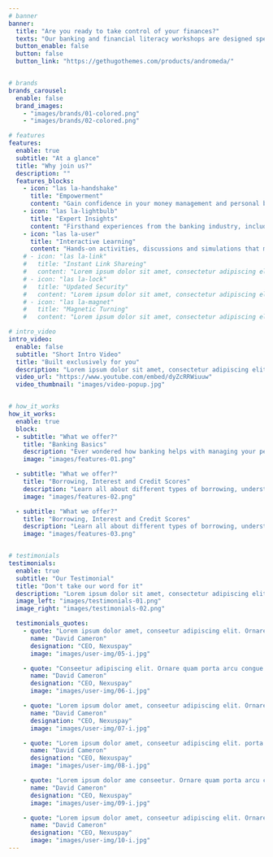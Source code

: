 ```yaml
---
# banner
banner:
  title: "Are you ready to take control of your finances?"
  texts: "Our banking and financial literacy workshops are designed specifically for teenagers looking to build a strong foundation for financial independence.Whether you’re saving for your first car, planning for college, or just curious about managing money, we’ve got you covered!"
  button_enable: false
  button: false
  button_link: "https://gethugothemes.com/products/andromeda/"


# brands
brands_carousel:
  enable: false
  brand_images:
    - "images/brands/01-colored.png"
    - "images/brands/02-colored.png"

# features
features:
  enable: true
  subtitle: "At a glance"
  title: "Why join us?"
  description: ""
  features_blocks:
    - icon: "las la-handshake"
      title: "Empowerment"
      content: "Gain confidence in your money management and personal banking skills, to take the first step towards financial independence"
    - icon: "las la-lightbulb"
      title: "Expert Insights"
      content: "Firsthand experiences from the banking industry, including valuable tips on managing finances and navigating banking services"
    - icon: "las la-user"
      title: "Interactive Learning"
      content: "Hands-on activities, discussions and simulations that make complex concepts relatable"
    # - icon: "las la-link"
    #   title: "Instant Link Shareing"
    #   content: "Lorem ipsum dolor sit amet, consectetur adipiscing elit. Neque enim id diam ornare volutpat in sagitis, aliquet. Arcu cursus"
    # - icon: "las la-lock"
    #   title: "Updated Security"
    #   content: "Lorem ipsum dolor sit amet, consectetur adipiscing elit. Neque enim id diam ornare volutpat in sagitis, aliquet. Arcu cursus"
    # - icon: "las la-magnet"
    #   title: "Magnetic Turning"
    #   content: "Lorem ipsum dolor sit amet, consectetur adipiscing elit. Neque enim id diam ornare volutpat in sagitis, aliquet. Arcu cursus"

# intro_video
intro_video:
  enable: false
  subtitle: "Short Intro Video"
  title: "Built exclusively for you"
  description: "Lorem ipsum dolor sit amet, consectetur adipiscing elit. Morbi egestas <br> Werat viverra id et aliquet. vulputate egestas sollicitudin."
  video_url: "https://www.youtube.com/embed/dyZcRRWiuuw"
  video_thumbnail: "images/video-popup.jpg"


# how_it_works
how_it_works:   
  enable: true
  block:
  - subtitle: "What we offer?"
    title: "Banking Basics"
    description: "Ever wondered how banking helps with managing your personal finances? This session will help you dive into the world of banking, discovering different types of accounts, bank statements, interest on savings, budgeting and much more."
    image: "images/features-01.png"

  - subtitle: "What we offer?"
    title: "Borrowing, Interest and Credit Scores"
    description: "Learn all about different types of borrowing, understand how credit cards work, what interest rates really mean, and how credit scores impact your financial journey."
    image: "images/features-02.png"

  - subtitle: "What we offer?"
    title: "Borrowing, Interest and Credit Scores"
    description: "Learn all about different types of borrowing, understand how credit cards work, what interest rates really mean, and how credit scores impact your financial journey."
    image: "images/features-03.png"


# testimonials
testimonials:
  enable: true
  subtitle: "Our Testimonial"
  title: "Don't take our word for it"
  description: "Lorem ipsum dolor sit amet, consectetur adipiscing elit. Morbi egestas <br> Werat viverra id et aliquet. vulputate egestas sollicitudin."
  image_left: "images/testimonials-01.png"
  image_right: "images/testimonials-02.png"

  testimonials_quotes:
    - quote: "Lorem ipsum dolor amet, conseetur adipiscing elit. Ornare quam porta arcu congue felis volutpat. Vitae lectudbfs dolor faucibus"
      name: "David Cameron"
      designation: "CEO, Nexuspay"
      image: "images/user-img/05-i.jpg"

    - quote: "Conseetur adipiscing elit. Ornare quam porta arcu congue felis volutpat. Vitae lectudbfs pellentesque vitae dolor faucibus"
      name: "David Cameron"
      designation: "CEO, Nexuspay"
      image: "images/user-img/06-i.jpg"

    - quote: "Lorem ipsum dolor amet, conseetur adipiscing elit. Ornare quam porta arcu congue felis volutpat. Vitae lectudbfs pellentesque vitae dolor"
      name: "David Cameron"
      designation: "CEO, Nexuspay"
      image: "images/user-img/07-i.jpg"

    - quote: "Lorem ipsum dolor amet, conseetur adipiscing elit. porta arcu congue felis volutpat. Vitae lectudbfs pellentesque vitae dolor faucibus"
      name: "David Cameron"
      designation: "CEO, Nexuspay"
      image: "images/user-img/08-i.jpg"

    - quote: "Lorem ipsum dolor ame conseetur. Ornare quam porta arcu congue felis volutpat. Vitae lectudbfs pellentesque vitae dolor faucibus"
      name: "David Cameron"
      designation: "CEO, Nexuspay"
      image: "images/user-img/09-i.jpg"

    - quote: "Lorem ipsum dolor amet, conseetur adipiscing elit. Ornare quam porta arcu congue lectudbfs pellentesque vitae dolor faucibus"
      name: "David Cameron"
      designation: "CEO, Nexuspay"
      image: "images/user-img/10-i.jpg"
---
```


